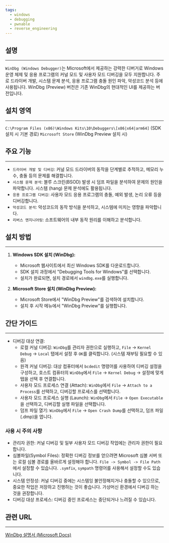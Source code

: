 ```yaml
---
tags:
  - windows
  - debugging
  - pwnable
  - reverse_engineering
---
```

## 설명
---
`WinDbg (Windows Debugger)`는 Microsoft에서 제공하는 강력한 디버거로 Windows 운영 체제 및 응용 프로그램의 커널 모드 및 사용자 모드 디버깅을 모두 지원합니다. 주로 드라이버 개발, 시스템 문제 분석, 응용 프로그램 충돌 원인 파악, 악성코드 분석 등에 사용됩니다. WinDbg (Preview) 버전은 기존 WinDbg의 현대적인 UI를 제공하는 버전입니다.

## 설치 영역
---
`C:\Program Files (x86)\Windows Kits\10\Debuggers\[x86|x64|arm64]` (SDK 설치 시 기본 경로) `Microsoft Store` (WinDbg Preview 설치 시)

## 주요 기능
---
- `드라이버 개발 및 디버깅`: 커널 모드 드라이버의 동작을 단계별로 추적하고, 메모리 누수, 충돌 등의 문제를 해결합니다.
- `시스템 문제 분석`: 블루 스크린(BSOD) 발생 시 덤프 파일을 분석하여 문제의 원인을 파악합니다. 시스템 (hang) 문제 분석에도 활용됩니다.
- `응용 프로그램 디버깅`: 사용자 모드 응용 프로그램의 충돌, 예외 발생, 논리 오류 등을 디버깅합니다.
- `악성코드 분석`: 악성코드의 동작 방식을 분석하고, 시스템에 미치는 영향을 파악합니다.
- `리버스 엔지니어링`: 소프트웨어의 내부 동작 원리를 이해하고 분석합니다.

## 설치 방법
---
1. **Windows SDK 설치 (WinDbg):**
    - Microsoft 웹사이트에서 최신 Windows SDK를 다운로드합니다.
    - SDK 설치 과정에서 "Debugging Tools for Windows"를 선택합니다.
    - 설치가 완료되면, 설치 경로에서 `windbg.exe`를 실행합니다.

2. **Microsoft Store 설치 (WinDbg Preview):**
    - Microsoft Store에서 "WinDbg Preview"를 검색하여 설치합니다.
    - 설치 후 시작 메뉴에서 "WinDbg Preview"를 실행합니다.

## 간단 가이드
---
- 디버깅 대상 연결:
    - 로컬 커널 디버깅: `WinDbg`를 관리자 권한으로 실행하고, `File` -> `Kernel Debug` -> `Local` 탭에서 설정 후 `OK`를 클릭합니다. (시스템 재부팅 필요할 수 있음)
    - 원격 커널 디버깅: 대상 컴퓨터에서 `bcdedit` 명령어를 사용하여 디버깅 설정을 구성하고, 호스트 컴퓨터의 `WinDbg`에서 `File` -> `Kernel Debug` -> 설정에 맞게 탭을 선택 후 연결합니다.
    - 사용자 모드 프로세스 연결 (Attach): `WinDbg`에서 `File` -> `Attach to a Process`를 선택하고, 디버깅할 프로세스를 선택합니다.
    - 사용자 모드 프로세스 실행 (Launch): `WinDbg`에서 `File` -> `Open Executable`을 선택하고, 디버깅할 실행 파일을 선택합니다.
    - 덤프 파일 열기: `WinDbg`에서 `File` -> `Open Crash Dump`를 선택하고, 덤프 파일 (.dmp)을 엽니다.

### 사용 시 주의 사항
- 관리자 권한: 커널 디버깅 및 일부 사용자 모드 디버깅 작업에는 관리자 권한이 필요합니다.
- 심볼파일(Symbol Files): 정확한 디버깅 정보를 얻으려면 Microsoft 심볼 서버 또는 로컬 심볼 경로를 올바르게 설정해야 합니다. `File -> Symbol -> File Path`에서 설정할 수 있습니다. `.symfix`, `sympath` 명령어를 사용해서 설정할 수도 있습니다.
- 시스템 안정성: 커널 디버깅 중에는 시스템잉 불안정해지거나 충돌할 수 있으므로, 중요한 작업은 저장하고 진행하는 것이 좋습니다. 가상머신 환경에서 디버깅 하는 것을 권장합니다.
- 디버깅 대상 프로세스: 디버깅 중인 프로세스는 중단되거나 느려질 수 있습니다.
## 관련 URL
---
[WinDbg 설명서 (Microsoft Docs)](https://docs.microsoft.com/en-us/windows-hardware/drivers/debugger/)
